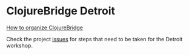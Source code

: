 # ClojureBridge Detroit

[How to organize ClojureBridge](https://github.com/ClojureBridge/organizing/blob/master/README.md)

Check the project [issues](https://github.com/joshhead/clojurebridge-detroit/issues) for steps that need to be taken for the Detroit workshop.
